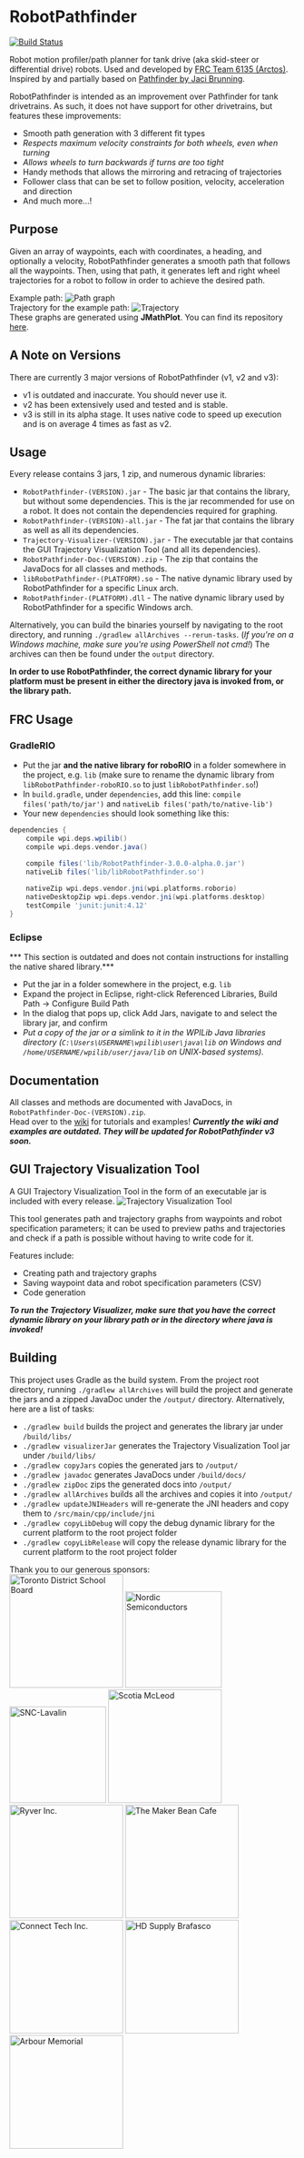 # RobotPathfinder
[![Build Status](https://travis-ci.com/Arctos6135/RobotPathfinder.svg?branch=dev%2Fjni)](https://travis-ci.com/Arctos6135/RobotPathfinder)

Robot motion profiler/path planner for tank drive (aka skid-steer or differential drive) robots. Used and developed by [FRC Team 6135 (Arctos)](https://github.com/Arctos6135).
Inspired by and partially based on [Pathfinder by Jaci Brunning](https://github.com/JacisNonsense/Pathfinder). 

RobotPathfinder is intended as an improvement over Pathfinder for tank drivetrains. As such, it does not have support for other drivetrains, but features these improvements:
* Smooth path generation with 3 different fit types
* *Respects maximum velocity constraints for both wheels, even when turning*
* *Allows wheels to turn backwards if turns are too tight*
* Handy methods that allows the mirroring and retracing of trajectories
* Follower class that can be set to follow position, velocity, acceleration and direction
* And much more...!

## Purpose
Given an array of waypoints, each with coordinates, a heading, and optionally a velocity, RobotPathfinder generates a smooth path that follows all the waypoints. Then, using that path, it generates left and right wheel trajectories for a robot to follow in order to achieve the desired path.

Example path:
![Path graph](http://tylertian123.github.io/images/RobotPathfinder/path1.png)<br>
Trajectory for the example path:
![Trajectory](http://tylertian123.github.io/images/RobotPathfinder/traj1.png)<br>
These graphs are generated using <b>JMathPlot</b>. You can find its repository <a href="https://github.com/yannrichet/jmathplot">here</a>.<br>

## A Note on Versions
There are currently 3 major versions of RobotPathfinder (v1, v2 and v3):
* v1 is outdated and inaccurate. You should never use it.
* v2 has been extensively used and tested and is stable.
* v3 is still in its alpha stage. It uses native code to speed up execution and is on average 4 times as fast as v2.

## Usage
Every release contains 3 jars, 1 zip, and numerous dynamic libraries:
* `RobotPathfinder-(VERSION).jar` - The basic jar that contains the library, but without some dependencies. This is the jar recommended for use on a robot. It does not contain the dependencies required for graphing.
* `RobotPathfinder-(VERSION)-all.jar` - The fat jar that contains the library as well as all its dependencies. 
* `Trajectory-Visualizer-(VERSION).jar` - The executable jar that contains the GUI Trajectory Visualization Tool (and all its dependencies).
* `RobotPathfinder-Doc-(VERSION).zip` - The zip that contains the JavaDocs for all classes and methods.
* `libRobotPathfinder-(PLATFORM).so` - The native dynamic library used by RobotPathfinder for a specific Linux arch.
* `RobotPathfinder-(PLATFORM).dll` - The native dynamic library used by RobotPathfinder for a specific Windows arch.

Alternatively, you can build the binaries yourself by navigating to the root directory, and running `./gradlew allArchives --rerun-tasks`. (*If you're on a Windows machine, make sure you're using PowerShell not cmd!*) The archives can then be found under the `output` directory.

**In order to use RobotPathfinder, the correct dynamic library for your platform must be present in either the directory java is invoked from, or the library path.**

## FRC Usage
### GradleRIO
* Put the jar **and the native library for roboRIO** in a folder somewhere in the project, e.g. `lib` (make sure to rename the dynamic library from `libRobotPathfinder-roboRIO.so` to just `libRobotPathfinder.so`!)
* In `build.gradle`, under `dependencies`, add this line: `compile files('path/to/jar')` and `nativeLib files('path/to/native-lib')`
* Your new `dependencies` should look something like this:
```groovy
dependencies {
    compile wpi.deps.wpilib()
    compile wpi.deps.vendor.java()

    compile files('lib/RobotPathfinder-3.0.0-alpha.0.jar')
    nativeLib files('lib/libRobotPathfinder.so')
    
    nativeZip wpi.deps.vendor.jni(wpi.platforms.roborio)
    nativeDesktopZip wpi.deps.vendor.jni(wpi.platforms.desktop)
    testCompile 'junit:junit:4.12'
}
```

### Eclipse
*** This section is outdated and does not contain instructions for installing the native shared library.***
* Put the jar in a folder somewhere in the project, e.g. `lib`
* Expand the project in Eclipse, right-click Referenced Libraries, Build Path -> Configure Build Path
* In the dialog that pops up, click Add Jars, navigate to and select the library jar, and confirm
* *Put a copy of the jar or a simlink to it in the WPILib Java libraries directory (`C:\Users\USERNAME\wpilib\user\java\lib` on Windows and `/home/USERNAME/wpilib/user/java/lib` on UNIX-based systems).*

## Documentation
All classes and methods are documented with JavaDocs, in `RobotPathfinder-Doc-(VERSION).zip`.\
Head over to the [wiki](https://github.com/Arctos6135/RobotPathfinder/wiki) for tutorials and examples!
***Currently the wiki and examples are outdated. They will be updated for RobotPathfinder v3 soon.***

## GUI Trajectory Visualization Tool
A GUI Trajectory Visualization Tool in the form of an executable jar is included with every release.
![Trajectory Visualization Tool](https://user-images.githubusercontent.com/32781310/51583456-a5fd0780-1e9e-11e9-833a-e62376f82ec5.png)<br>

This tool generates path and trajectory graphs from waypoints and robot specification parameters; it can be used to preview paths and trajectories and check if a path is possible without having to write code for it. 

Features include:
* Creating path and trajectory graphs
* Saving waypoint data and robot specification parameters (CSV)
* Code generation

***To run the Trajectory Visualizer, make sure that you have the correct dynamic library on your library path or in the directory where java is invoked!***

## Building
This project uses Gradle as the build system. From the project root directory, running `./gradlew allArchives` will build the project and generate the jars and a zipped JavaDoc under the `/output/` directory.
Alternatively, here are a list of tasks:
* `./gradlew build` builds the project and generates the library jar under `/build/libs/`
* `./gradlew visualizerJar` generates the Trajectory Visualization Tool jar under `/build/libs/`
* `./gradlew copyJars` copies the generated jars to `/output/`
* `./gradlew javadoc` generates JavaDocs under `/build/docs/`
* `./gradlew zipDoc` zips the generated docs into `/output/`
* `./gradlew allArchives` builds all the archives and copies it into `/output/`
* `./gradlew updateJNIHeaders` will re-generate the JNI headers and copy them to `/src/main/cpp/include/jni`
* `./gradlew copyLibDebug` will copy the debug dynamic library for the current platform to the root project folder
* `./gradlew copyLibRelease` will copy the release dynamic library for the current platform to the root project folder

Thank you to our generous sponsors:<br/>
<img src="https://dynamicmedia.zuza.com/zz/m/original_/3/a/3aae60b3-ff18-4be5-b2b1-e244943a85fb/TDSB_Gallery.png" alt="Toronto District School Board" height="200px"/>
<img src="https://developer.nordicsemi.com/.webresources/NordicS.jpg" alt="Nordic Semiconductors" height="170px"/>
<img src="https://upload.wikimedia.org/wikipedia/en/thumb/5/50/SNC-Lavalin_logo.svg/1280px-SNC-Lavalin_logo.svg.png" alt="SNC-Lavalin" height="170px"/>
<img src="https://user-images.githubusercontent.com/32781310/52970668-acd64780-3382-11e9-857f-85b829690e0c.png" alt="Scotia McLeod" height="200px"/>
<img src="https://kissmybutton.gr/wp-content/uploads/2017/09/ryver.png" alt="Ryver Inc." height="200px"/>
<img src="https://user-images.githubusercontent.com/32781310/52224389-eaf94480-2875-11e9-82ba-78ec58cd20cd.png" alt="The Maker Bean Cafe" height="200px"/>
<img src="http://connecttech.com/logo.jpg" alt="Connect Tech Inc." height="200px"/>
<img src="https://brafasco.com/media/wysiwyg/HDS_construction_industrial_BF_4C_pos.png" alt="HD Supply Brafasco" height="200px"/>
<img src="https://encrypted-tbn0.gstatic.com/images?q=tbn:ANd9GcRqnEGnLesUirrtMQfhxLGUTZn2xkVWpbROlvmABI2Nk6HzhD1w" alt="Arbour Memorial" height="200px"/>
